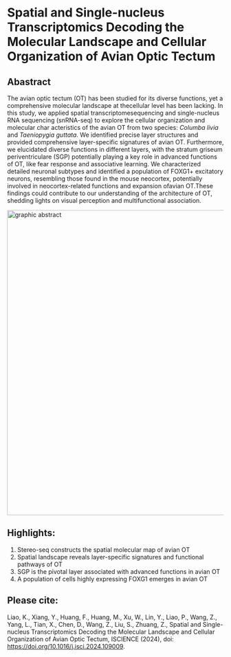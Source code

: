 # Spatial and Single-nucleus Transcriptomics Decoding the Molecular Landscape and Cellular Organization of Avian Optic Tectum
## Abastract
<p>The avian optic tectum (OT) has been studied for its diverse functions, yet a comprehensive molecular landscape at thecellular level has been lacking. In this study, we applied spatial transcriptomesequencing and single-nucleus RNA sequencing (snRNA-seq) to explore the cellular organization and molecular char acteristics of the avian OT from two species: <i style='font-style: italic'>Columba livia</i> and <i style='font-style: italic'>Taeniopygia guttata</i>. We identified precise layer structures and provided comprehensive layer-specific signatures of avian OT. Furthermore, we elucidated diverse functions in different layers, with the stratum griseum periventriculare (SGP) potentially playing a key role in advanced functions of OT, like fear response and associative learning. We characterized detailed neuronal subtypes and identified a population of FOXG1+ excitatory neurons, resembling those found in the mouse neocortex, potentially involved in neocortex-related functions and expansion ofavian OT.These findings could contribute to our understanding of the architecture of OT, shedding lights on visual perception and multifunctional association.<p>

<!-- ![image](https://github.com/Coleliao/Spatial_OT/assets/94962701/f2608805-c400-44e7-a0ea-1f9a4f1583d9) -->

<img src="https://github.com/Coleliao/Spatial_OT/assets/94962701/f2608805-c400-44e7-a0ea-1f9a4f1583d9" alt='graphic abstract' width="620" height="710">

## Highlights:
1.	Stereo-seq constructs the spatial molecular map of avian OT
2.	Spatial landscape reveals layer-specific signatures and functional pathways of OT
3.	SGP is the pivotal layer associated with advanced functions in avian OT
4.	A population of cells highly expressing FOXG1 emerges in avian OT

## Please cite:
Liao, K., Xiang, Y., Huang, F., Huang, M., Xu, W., Lin, Y., Liao, P., Wang, Z., Yang, L., Tian, X., Chen, D., Wang, Z., Liu, S., Zhuang, Z., Spatial and Single-nucleus Transcriptomics Decoding the Molecular Landscape and Cellular Organization of Avian Optic Tectum, ISCIENCE (2024), doi: https://doi.org/10.1016/j.isci.2024.109009.
